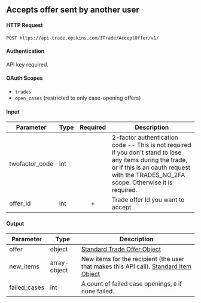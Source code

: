 ## Accepts offer sent by another user

#### HTTP Request

`POST https://api-trade.opskins.com/ITrade/AcceptOffer/v1/`

#### Authentication

API key required.

#### OAuth Scopes
- `trades`
- `open_cases` (restricted to only case-opening offers)

#### Input

Parameter | Type | Required   | Description
--------- | -----| :--------: | -----------
twofactor_code | int |  | 2-factor authentication code -- This is not required if you don't stand to lose any items during the trade, or if this is an oauth request with the TRADES_NO_2FA scope.  Otherwise it is required.
offer_id | int | + | Trade offer Id you want to accept

    
#### Output

Parameter | Type | Description
--------- | -----| -------- 
offer     | object    | [Standard Trade Offer Object](/ITrade.md#standard-trade-offer-object)
new_items | array-object | New items for the recipient (the user that makes this API call). [Standard Item Object](/IItem.md#standard-item-object)
failed_cases | int | A count of failed case openings, `0` if none failed.
